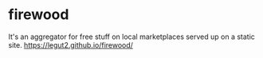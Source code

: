 # firewood
It's an aggregator for free stuff on local marketplaces served up on a static site.
https://legut2.github.io/firewood/

